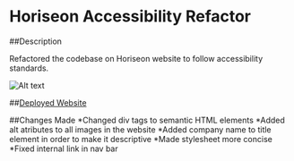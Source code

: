 # Horiseon Accessibility Refactor

##Description

Refactored the codebase on Horiseon website to follow accessibility standards.

![Alt text](../accessibility-refactor/assets/images/website-screenshot.png)

##[Deployed Website](https://ingridmidia.github.io/accessibility-refactor/)

##Changes Made
*Changed div tags to semantic HTML elements
*Added alt atributes to all images in the website
*Added company name to title element in order to make it descriptive
*Made stylesheet more concise
*Fixed internal link in nav bar


